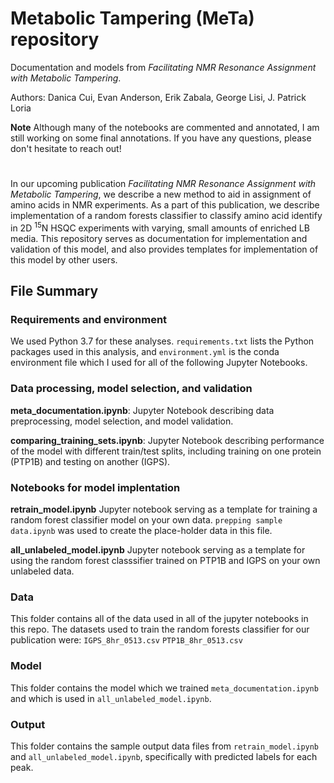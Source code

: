 # Metabolic Tampering (MeTa) repository

Documentation and models from *Facilitating NMR Resonance Assignment with Metabolic Tampering*.

Authors: Danica Cui, Evan Anderson, Erik Zabala, George Lisi, J. Patrick Loria

**Note** Although many of the notebooks are commented and annotated, I am still working on some final annotations. If you have any questions, please don't hesitate to reach out!
#

In our upcoming publication *Facilitating NMR Resonance Assignment with Metabolic Tampering*, we describe a new method to aid in assignment of amino acids in NMR experiments. As a part of this publication, we describe implementation of a random forests classifier to classify amino acid identify in 2D <sup>15</sup>N HSQC experiments with varying, small amounts of enriched LB media. This repository serves as documentation for implementation and validation of this model, and also provides templates for implementation of this model by other users.


## File Summary

### Requirements and environment
We used Python 3.7 for these analyses. `requirements.txt` lists the Python packages used in this analysis, and `environment.yml` is the conda environment file which I used for all of the following Jupyter Notebooks.

### Data processing, model selection, and validation
**meta_documentation.ipynb**: Jupyter Notebook describing data preprocessing, model selection, and model validation.

**comparing_training_sets.ipynb**: Jupyter Notebook describing performance of the model with different train/test splits, including training on one protein (PTP1B) and testing on another (IGPS). 

### Notebooks for model implentation
**retrain_model.ipynb** Jupyter notebook serving as a template for training a random forest classifier model on your own data. `prepping sample data.ipynb` was used to create the place-holder data in this file. 

**all_unlabeled_model.ipynb** Jupyter notebook serving as a template for using the random forest classsifier trained on PTP1B and IGPS on your own unlabeled data.

### Data
This folder contains all of the data used in all of the jupyter notebooks in this repo. The datasets used to train the random forests classifier for our publication were:
`IGPS_8hr_0513.csv`
`PTP1B_8hr_0513.csv`

### Model
This folder contains the model which we trained `meta_documentation.ipynb` and which is used in `all_unlabeled_model.ipynb`. 

### Output
This folder contains the sample output data files from `retrain_model.ipynb` and `all_unlabeled_model.ipynb`, specifically with predicted labels for each peak. 



